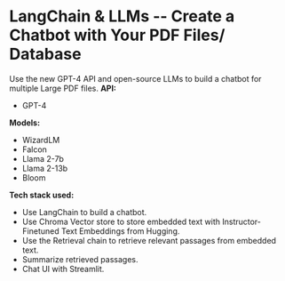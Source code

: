 # **LangChain & LLMs -- Create a Chatbot with Your PDF Files/ Database**
Use the new GPT-4 API and open-source LLMs to build a chatbot for multiple Large PDF files.
**API:**
- GPT-4

**Models:**
- WizardLM
- Falcon
- Llama 2-7b
- Llama 2-13b
- Bloom

**Tech stack used:**
- Use LangChain to build a chatbot.
- Use Chroma Vector store to store embedded text with Instructor-Finetuned Text Embeddings from Hugging.
- Use the Retrieval chain to retrieve relevant passages from embedded text.
- Summarize retrieved passages.
- Chat UI with Streamlit.

